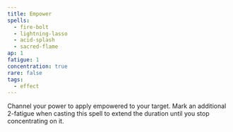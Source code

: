 ```yaml
---
title: Empower
spells:
  - fire-bolt
  - lightning-lasso
  - acid-splash
  - sacred-flame
ap: 1
fatigue: 1
concentration: true
rare: false
tags:
  - effect
---
```

Channel your power to apply empowered to your target. Mark an additional 2-fatigue when casting this spell to extend the duration until you stop concentrating on it.
